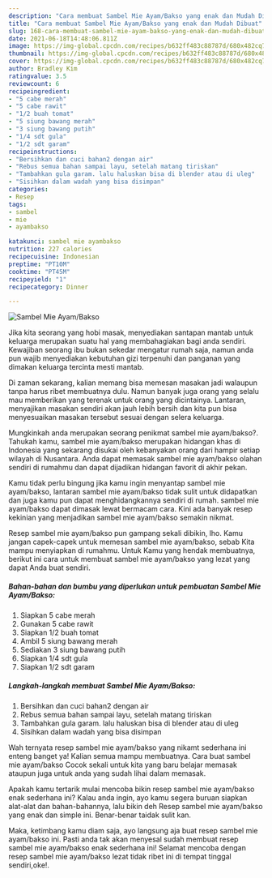 ```yaml
---
description: "Cara membuat Sambel Mie Ayam/Bakso yang enak dan Mudah Dibuat"
title: "Cara membuat Sambel Mie Ayam/Bakso yang enak dan Mudah Dibuat"
slug: 168-cara-membuat-sambel-mie-ayam-bakso-yang-enak-dan-mudah-dibuat
date: 2021-06-18T14:48:06.811Z
image: https://img-global.cpcdn.com/recipes/b632ff483c88787d/680x482cq70/sambel-mie-ayambakso-foto-resep-utama.jpg
thumbnail: https://img-global.cpcdn.com/recipes/b632ff483c88787d/680x482cq70/sambel-mie-ayambakso-foto-resep-utama.jpg
cover: https://img-global.cpcdn.com/recipes/b632ff483c88787d/680x482cq70/sambel-mie-ayambakso-foto-resep-utama.jpg
author: Bradley Kim
ratingvalue: 3.5
reviewcount: 6
recipeingredient:
- "5 cabe merah"
- "5 cabe rawit"
- "1/2 buah tomat"
- "5 siung bawang merah"
- "3 siung bawang putih"
- "1/4 sdt gula"
- "1/2 sdt garam"
recipeinstructions:
- "Bersihkan dan cuci bahan2 dengan air"
- "Rebus semua bahan sampai layu, setelah matang tiriskan"
- "Tambahkan gula garam. lalu haluskan bisa di blender atau di uleg"
- "Sisihkan dalam wadah yang bisa disimpan"
categories:
- Resep
tags:
- sambel
- mie
- ayambakso

katakunci: sambel mie ayambakso 
nutrition: 227 calories
recipecuisine: Indonesian
preptime: "PT10M"
cooktime: "PT45M"
recipeyield: "1"
recipecategory: Dinner

---
```



![Sambel Mie Ayam/Bakso](https://img-global.cpcdn.com/recipes/b632ff483c88787d/680x482cq70/sambel-mie-ayambakso-foto-resep-utama.jpg)

Jika kita seorang yang hobi masak, menyediakan santapan mantab untuk keluarga merupakan suatu hal yang membahagiakan bagi anda sendiri. Kewajiban seorang ibu bukan sekedar mengatur rumah saja, namun anda pun wajib menyediakan kebutuhan gizi terpenuhi dan panganan yang dimakan keluarga tercinta mesti mantab.

Di zaman  sekarang, kalian memang bisa memesan masakan jadi walaupun tanpa harus ribet membuatnya dulu. Namun banyak juga orang yang selalu mau memberikan yang terenak untuk orang yang dicintainya. Lantaran, menyajikan masakan sendiri akan jauh lebih bersih dan kita pun bisa menyesuaikan masakan tersebut sesuai dengan selera keluarga. 



Mungkinkah anda merupakan seorang penikmat sambel mie ayam/bakso?. Tahukah kamu, sambel mie ayam/bakso merupakan hidangan khas di Indonesia yang sekarang disukai oleh kebanyakan orang dari hampir setiap wilayah di Nusantara. Anda dapat memasak sambel mie ayam/bakso olahan sendiri di rumahmu dan dapat dijadikan hidangan favorit di akhir pekan.

Kamu tidak perlu bingung jika kamu ingin menyantap sambel mie ayam/bakso, lantaran sambel mie ayam/bakso tidak sulit untuk didapatkan dan juga kamu pun dapat menghidangkannya sendiri di rumah. sambel mie ayam/bakso dapat dimasak lewat bermacam cara. Kini ada banyak resep kekinian yang menjadikan sambel mie ayam/bakso semakin nikmat.

Resep sambel mie ayam/bakso pun gampang sekali dibikin, lho. Kamu jangan capek-capek untuk memesan sambel mie ayam/bakso, sebab Kita mampu menyiapkan di rumahmu. Untuk Kamu yang hendak membuatnya, berikut ini cara untuk membuat sambel mie ayam/bakso yang lezat yang dapat Anda buat sendiri.

<!--inarticleads1-->

##### Bahan-bahan dan bumbu yang diperlukan untuk pembuatan Sambel Mie Ayam/Bakso:

1. Siapkan 5 cabe merah
1. Gunakan 5 cabe rawit
1. Siapkan 1/2 buah tomat
1. Ambil 5 siung bawang merah
1. Sediakan 3 siung bawang putih
1. Siapkan 1/4 sdt gula
1. Siapkan 1/2 sdt garam




<!--inarticleads2-->

##### Langkah-langkah membuat Sambel Mie Ayam/Bakso:

1. Bersihkan dan cuci bahan2 dengan air
1. Rebus semua bahan sampai layu, setelah matang tiriskan
1. Tambahkan gula garam. lalu haluskan bisa di blender atau di uleg
1. Sisihkan dalam wadah yang bisa disimpan




Wah ternyata resep sambel mie ayam/bakso yang nikamt sederhana ini enteng banget ya! Kalian semua mampu membuatnya. Cara buat sambel mie ayam/bakso Cocok sekali untuk kita yang baru belajar memasak ataupun juga untuk anda yang sudah lihai dalam memasak.

Apakah kamu tertarik mulai mencoba bikin resep sambel mie ayam/bakso enak sederhana ini? Kalau anda ingin, ayo kamu segera buruan siapkan alat-alat dan bahan-bahannya, lalu bikin deh Resep sambel mie ayam/bakso yang enak dan simple ini. Benar-benar taidak sulit kan. 

Maka, ketimbang kamu diam saja, ayo langsung aja buat resep sambel mie ayam/bakso ini. Pasti anda tak akan menyesal sudah membuat resep sambel mie ayam/bakso enak sederhana ini! Selamat mencoba dengan resep sambel mie ayam/bakso lezat tidak ribet ini di tempat tinggal sendiri,oke!.

